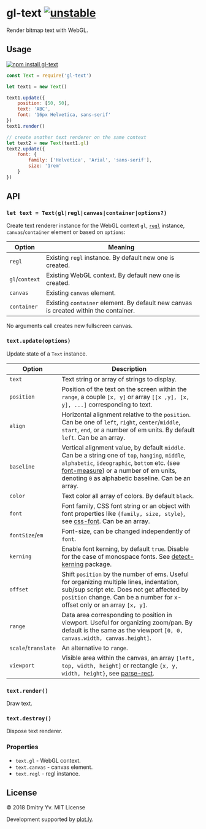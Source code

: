 # gl-text [![unstable](https://img.shields.io/badge/stability-unstable-green.svg)](http://github.com/badges/stability-badges)

Render bitmap text with WebGL.

## Usage

[![npm install gl-text](https://nodei.co/npm/gl-text.png?mini=true)](https://npmjs.org/package/gl-text/)

```js
const Text = require('gl-text')

let text1 = new Text()

text1.update({
	position: [50, 50],
	text: 'ABC',
	font: '16px Helvetica, sans-serif'
})
text1.render()

// create another text renderer on the same context
let text2 = new Text(text1.gl)
text2.update({
	font: {
		family: ['Helvetica', 'Arial', 'sans-serif'],
		size: '1rem'
	}
})
```

## API

### `let text = Text(gl|regl|canvas|container|options?)`

Create text renderer instance for the WebGL context `gl`, [`regl`](https://ghub.io/regl) instance, `canvas`/`container` element or based on `options`:

Option | Meaning
---|---
`regl` | Existing `regl` instance. By default new one is created.
`gl`/`context` | Existing WebGL context. By default new one is created.
`canvas` | Existing `canvas` element.
`container` | Existing `container` element. By default new canvas is created within the container.

No arguments call creates new fullscreen canvas.

### `text.update(options)`

Update state of a `Text` instance.

Option | Description
---|---
`text` 			| Text string or array of strings to display.								|
`position` 		| Position of the text on the screen within the `range`, a couple `[x, y]` or array `[[x ,y], [x, y], ...]` corresponding to text.						|
`align` 		| Horizontal alignment relative to the `position`. Can be one of `left`, `right`, `center`/`middle`, `start`, `end`, or a number of em units. By default `left`. Can be an array.													|
`baseline` 		| Vertical alignment value, by default `middle`. Can be a string one of `top`, `hanging`, `middle`, `alphabetic`, `ideographic`, `bottom` etc. (see [font-measure](https://ghub.io/font-measure)) or a number of em units, denoting `0` as alphabetic baseline. Can be an array.								|
`color` 		| Text color all array of colors. By default `black`.						|
`font` 			| Font family, CSS font string or an object with font properties like `{family, size, style}`, see [css-font](https://ghub.io/css-font). Can be an array.																	|
`fontSize`/`em` | Font-size, can be changed independently of `font`.						|
`kerning` 		| Enable font kerning, by default `true`. Disable for the case of monospace fonts. See [detect-kerning](https://ghub.io/detect-kerning) package.		|
`offset` 		| Shift `position` by the number of ems. Useful for organizing multiple lines, indentation, sub/sup script etc. Does not get affected by `position` change. Can be a number for x-offset only or an array `[x, y]`.						|
`range` 		| Data area corresponding to position in viewport. Useful for organizing zoom/pan. By default is the same as the viewport `[0, 0, canvas.width, canvas.height]`.																|
`scale`/`translate` | An alternative to `range`.											|
`viewport` 		| Visible area within the canvas, an array `[left, top, width, height]` or rectangle `{x, y, width, height}`, see [parse-rect](https://ghub.io/parse-rect).

<!-- `direction` | TODO -->
<!-- `letterSpacing`, `tracking` | Distance between letters, fractions of `em`. By default `0`. -->

### `text.render()`

Draw text.

### `text.destroy()`

Dispose text renderer.

### Properties

* `text.gl` - WebGL context.
* `text.canvas` - canvas element.
* `text.regl` - regl instance.


## License

© 2018 Dmitry Yv. MIT License

Development supported by [plot.ly](https://github.com/plotly/).
